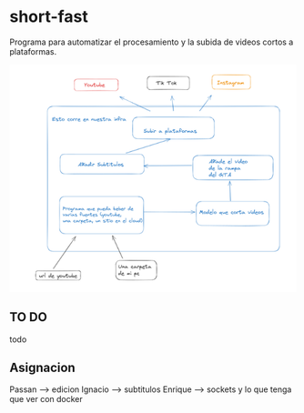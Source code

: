 # short-fast

Programa para automatizar el procesamiento y la subida de videos cortos a plataformas.

![esquema](assets/esquema.png)

## TO DO
todo

## Asignacion
Passan --> edicion
Ignacio --> subtitulos
Enrique --> sockets y lo que tenga que ver con docker
